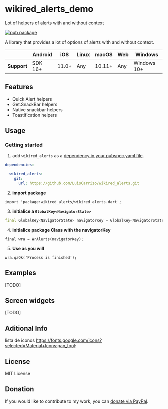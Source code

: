 # wikired_alerts_demo

Lot of helpers of alerts with and without context


[![pub package](https://img.shields.io/badge/PUB-1.0.0-blue)](https://pub.dev/packages/wikired_alerts)

A library that provides a lot of options of alerts with and without context.

|             | Android | iOS   | Linux | macOS  | Web | Windows     |
|-------------|---------|-------|-------|--------|-----|-------------|
| **Support** | SDK 16+ | 11.0+ | Any   | 10.11+ | Any | Windows 10+ |


## Features
  - Quick Alert helpers
  - Get.SnackBar helpers
  - Native snackbar helpers
  - Toastification helpers

## Usage

### Getting started

1) add `wikired_alerts` as a [dependency in your pubspec.yaml file](https://flutter.dev/platform-plugins/).


```yaml
dependencies:

  wikired_alerts:
    git:
      url: https://github.com/LuisCarrizo/wikired_alerts.git
```

2) **import package**

```
import 'package:wikired_alerts/wikired_alerts.dart';
```

3) **initialice a ```GlobalKey<NavigatorState>```**

```main.dart
final GlobalKey<NavigatorState> navigatorKey = GlobalKey<NavigatorState>();
```

4) **initialice package Class with the navigatorKey**

```
final wra = WrAlerts(navigatorKey);
```

5) **Use as you will**

```
wra.qaOk('Process is finished');
```


## Examples

[TODO]

## Screen widgets

[TODO]

## Aditional Info

 lista de iconos
 https://fonts.google.com/icons?selected=Material+Icons:pan_tool:


## License
MIT License

## Donation
If you would like to contribute to my work, you can [donate via PayPal](https://paypal.me/wikired ).

